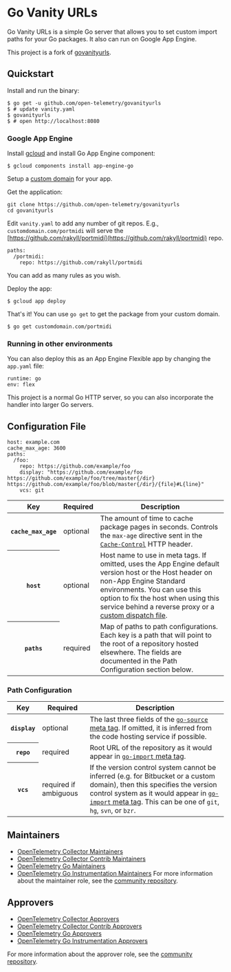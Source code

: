 # Go Vanity URLs

Go Vanity URLs is a simple Go server that allows you
to set custom import paths for your Go packages.
It also can run on Google App Engine.

This project is a fork of [govanityurls](https://github.com/GoogleCloudPlatform/govanityurls).

## Quickstart

Install and run the binary:

```
$ go get -u github.com/open-telemetry/govanityurls
$ # update vanity.yaml
$ govanityurls
$ # open http://localhost:8080
```


### Google App Engine

Install [gcloud](https://cloud.google.com/sdk/downloads) and install Go App Engine component:

```
$ gcloud components install app-engine-go
```

Setup a [custom domain](https://cloud.google.com/appengine/docs/standard/python/using-custom-domains-and-ssl) for your app.

Get the application:
```
git clone https://github.com/open-telemetry/govanityurls
cd govanityurls
```

Edit `vanity.yaml` to add any number of git repos. E.g., `customdomain.com/portmidi` will
serve the [https://github.com/rakyll/portmidi](https://github.com/rakyll/portmidi) repo.

```
paths:
  /portmidi:
    repo: https://github.com/rakyll/portmidi
```

You can add as many rules as you wish.

Deploy the app:

```
$ gcloud app deploy
```

That's it! You can use `go get` to get the package from your custom domain.

```
$ go get customdomain.com/portmidi
```

### Running in other environments

You can also deploy this as an App Engine Flexible app by changing the
`app.yaml` file:

```
runtime: go
env: flex
```

This project is a normal Go HTTP server, so you can also incorporate the
handler into larger Go servers.

## Configuration File

```
host: example.com
cache_max_age: 3600
paths:
  /foo:
    repo: https://github.com/example/foo
    display: "https://github.com/example/foo https://github.com/example/foo/tree/master{/dir} https://github.com/example/foo/blob/master{/dir}/{file}#L{line}"
    vcs: git
```

<table>
  <thead>
    <tr>
      <th scope="col">Key</th>
      <th scope="col">Required</th>
      <th scope="col">Description</th>
    </tr>
  </thead>
  <tbody>
    <tr>
      <th scope="row"><code>cache_max_age</code></th>
      <td>optional</td>
      <td>The amount of time to cache package pages in seconds.  Controls the <code>max-age</code> directive sent in the <a href="https://developer.mozilla.org/en-US/docs/Web/HTTP/Headers/Cache-Control"><code>Cache-Control</code></a> HTTP header.</td>
    </tr>
    <tr>
      <th scope="row"><code>host</code></th>
      <td>optional</td>
      <td>Host name to use in meta tags.  If omitted, uses the App Engine default version host or the Host header on non-App Engine Standard environments.  You can use this option to fix the host when using this service behind a reverse proxy or a <a href="https://cloud.google.com/appengine/docs/standard/go/how-requests-are-routed#routing_with_a_dispatch_file">custom dispatch file</a>.</td>
    </tr>
    <tr>
      <th scope="row"><code>paths</code></th>
      <td>required</td>
      <td>Map of paths to path configurations.  Each key is a path that will point to the root of a repository hosted elsewhere.  The fields are documented in the Path Configuration section below.</td>
    </tr>
  </tbody>
</table>

### Path Configuration

<table>
  <thead>
    <tr>
      <th scope="col">Key</th>
      <th scope="col">Required</th>
      <th scope="col">Description</th>
    </tr>
  </thead>
  <tbody>
    <tr>
      <th scope="row"><code>display</code></th>
      <td>optional</td>
      <td>The last three fields of the <a href="https://github.com/golang/gddo/wiki/Source-Code-Links"><code>go-source</code> meta tag</a>.  If omitted, it is inferred from the code hosting service if possible.</td>
    </tr>
    <tr>
      <th scope="row"><code>repo</code></th>
      <td>required</td>
      <td>Root URL of the repository as it would appear in <a href="https://golang.org/cmd/go/#hdr-Remote_import_paths"><code>go-import</code> meta tag</a>.</td>
    </tr>
    <tr>
      <th scope="row"><code>vcs</code></th>
      <td>required if ambiguous</td>
      <td>If the version control system cannot be inferred (e.g. for Bitbucket or a custom domain), then this specifies the version control system as it would appear in <a href="https://golang.org/cmd/go/#hdr-Remote_import_paths"><code>go-import</code> meta tag</a>.  This can be one of <code>git</code>, <code>hg</code>, <code>svn</code>, or <code>bzr</code>.</td>
    </tr>
  </tbody>
</table>

## Maintainers

- [OpenTelemetry Collector Maintainers](https://github.com/open-telemetry/opentelemetry-collector#maintainers)
- [OpenTelemetry Collector Contrib Maintainers](https://github.com/open-telemetry/opentelemetry-collector-contrib#maintainers)
- [OpenTelemetry Go Maintainers](https://github.com/open-telemetry/opentelemetry-go/blob/main/CONTRIBUTING.md#maintainers)
- [OpenTelemetry Go Instrumentation Maintainers](https://github.com/open-telemetry/opentelemetry-go-instrumentation/blob/main/CONTRIBUTING.md#maintainers)
For more information about the maintainer role, see the [community repository](https://github.com/open-telemetry/community/blob/main/guides/contributor/membership.md#maintainer).

## Approvers

- [OpenTelemetry Collector Approvers](https://github.com/open-telemetry/opentelemetry-collector#approvers)
- [OpenTelemetry Collector Contrib Approvers](https://github.com/open-telemetry/opentelemetry-collector-contrib#approvers)
- [OpenTelemetry Go Approvers](https://github.com/open-telemetry/opentelemetry-go/blob/main/CONTRIBUTING.md#approvers)
- [OpenTelemetry Go Instrumentation Approvers](https://github.com/open-telemetry/opentelemetry-go-instrumentation/blob/main/CONTRIBUTING.md#approvers)

For more information about the approver role, see the [community repository](https://github.com/open-telemetry/community/blob/main/guides/contributor/membership.md#approver).
